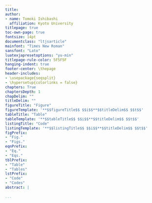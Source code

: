 ```yaml
---
title:
author:
- name: Tomoki Ishibashi
  affiliation: Kyoto University
titlepage: true
toc-own-page: true
fontsize: 14pt
documentclass: "ltjsarticle"
mainfont: "Times New Roman"
sansfont: "Lato"
luatexjapresetoptions: "yu-min"
titlepage-rule-color: 5F5F5F
hanging-indent: true
footer-center: \thepage
header-includes:
- \usepackage{seqsplit}
- \hypersetup{colorlinks = false}
chapters: True
chaptersDepth: 1
chapDelim: ""
titleDelim: ""
figureTitle: "Figure"
figureTemplate: '**$$figureTitle$$ $$i$$**$$titleDelim$$ $$t$$'
tableTitle: "Table"
tableTemplate: '**$$tableTitle$$ $$i$$**$$titleDelim$$ $$t$$'
listingTitle: "Code"
listingTemplate: '**$$listingTitle$$ $$i$$**$$titleDelim$$ $$t$$'
figPrefix:
- "Fig."
- "Figs."
eqnPrefix:
- "Eq."
- "Eqs."
tblPrefix:
- "Table"
- "Tables"
lstPrefix:
- "Code"
- "Codes"
abstract: |
 
...
```


